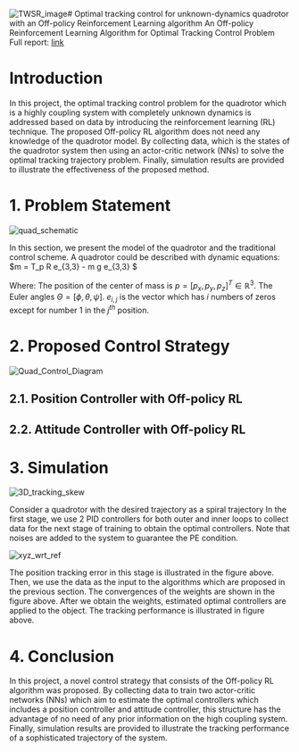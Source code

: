 ![TWSR_image](https://github.com/duongdinhph/OTCP_Quad/assets/56771011/291281f7-f7fb-4c3b-b21d-49c99908e71c)# Optimal tracking control for unknown-dynamics quadrotor with an Off-policy Reinforcement Learning algorithm
An Off-policy Reinforcement Learning Algorithm for Optimal Tracking Control Problem       
Full report: [link](https://drive.google.com/drive/folders/1LOUQExAoRkOGeKZ26fC8hELxbSGDK5ZK)
# Introduction
In this project, the optimal tracking control problem for the quadrotor which is a highly coupling system with completely unknown dynamics is addressed based on data by introducing the
reinforcement learning (RL) technique. The proposed Off-policy RL algorithm does not need any
knowledge of the quadrotor model. By collecting data, which is the states of the quadrotor system then
using an actor-critic network (NNs) to solve the optimal tracking trajectory problem. Finally,
simulation results are provided to illustrate the effectiveness of the proposed method.

# 1. Problem Statement
![quad_schematic](https://github.com/duongdinhph/OTCP_Quad/assets/56771011/9de3f13d-e145-4d17-8df4-7d9a2c6e777b)

In this section, we present the model of the quadrotor and the traditional control scheme. A quadrotor could be described with dynamic equations: $m = T_p R e_{3,3} - m g e_{3,3} $

Where: 
The position of the center of mass is $p = [p_x,p_y,p_z]^T \in \mathbb{R}^3$. The Euler angles $\Theta = [\phi, \theta, \psi]$. $e_{i,j}$ is the vector which has $i$ numbers of zeros except for number 1 in the $j^{th}$ position.

# 2. Proposed Control Strategy
![Quad_Control_Diagram](https://github.com/duongdinhph/OTCP_Quad/assets/56771011/306f37f3-1ca5-46a6-9e22-f797f3e7797e)
  ## 2.1. Position Controller with Off-policy RL
  
  ## 2.2. Attitude Controller with Off-policy RL
  
# 3. Simulation
![3D_tracking_skew](https://github.com/duongdinhph/OTCP_Quad/assets/56771011/5f818f3d-f018-494b-a6ec-4f97d2e55295)

Consider a quadrotor with the desired trajectory as a spiral trajectory
In the first stage, we use 2 PID controllers for both outer and inner loops to collect data for the next
stage of training to obtain the optimal controllers. Note that noises are added to the system to guarantee
the PE condition.

![xyz_wrt_ref](https://github.com/duongdinhph/OTCP_Quad/assets/56771011/be6b3386-5f5b-419b-b4d3-0e306fc9f110)

The position tracking error in this stage is illustrated in the figure above.
Then, we use the data as the input to the algorithms which are proposed in the previous section. The
convergences of the weights are shown in the figure above.
After we obtain the weights, estimated optimal controllers are applied to the object. The tracking
performance is illustrated in figure above.
# 4. Conclusion
In this project, a novel control strategy that consists of the Off-policy RL algorithm was proposed. By
collecting data to train two actor-critic networks (NNs) which aim to estimate the optimal controllers
which includes a position controller and attitude controller, this structure has the advantage of no need
of any prior information on the high coupling system. Finally, simulation results are provided to
illustrate the tracking performance of a sophisticated trajectory of the system.


